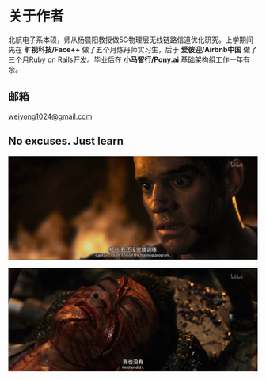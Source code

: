 # 关于作者
北航电子系本硕，师从杨晨阳教授做5G物理层无线链路信道优化研究。上学期间先在 **旷视科技/Face++** 做了五个月炼丹师实习生，后于 **爱彼迎/Airbnb中国** 做了三个月Ruby on Rails开发。毕业后在 **小马智行/Pony.ai** 基础架构组工作一年有余。

## 邮箱
weiyong1024@gmail.com

## No excuses. Just learn
![DID_NOT_FINISH](./did_not_finish.png)

![NEITHER_DO_I](./neither_do_i.png)

